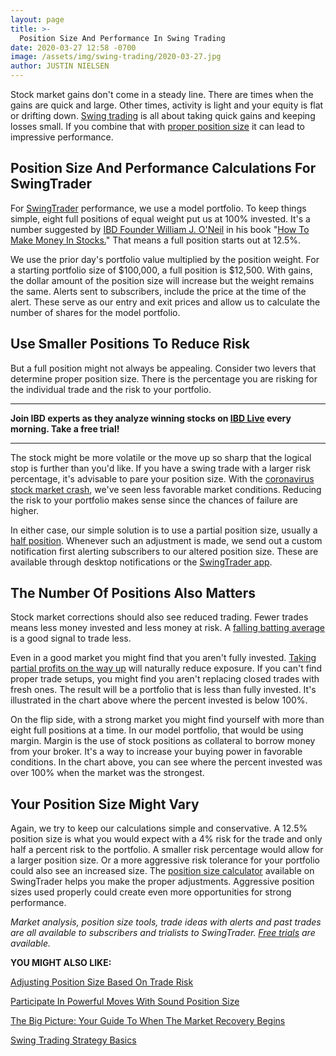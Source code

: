 ```yaml
---
layout: page
title: >-
  Position Size And Performance In Swing Trading
date: 2020-03-27 12:58 -0700
image: /assets/img/swing-trading/2020-03-27.jpg
author: JUSTIN NIELSEN
---
```






Stock market gains don't come in a steady line. There are times when the gains are quick and large. Other times, activity is light and your equity is flat or drifting down. [Swing trading](https://www.investors.com/research/swing-trading/swing-trading-strategy-basics/) is all about taking quick gains and keeping losses small. If you combine that with [proper position size](https://www.investors.com/research/swing-trading/position-size-can-help-balance-risk-and-reward/) it can lead to impressive performance.




Position Size And Performance Calculations For SwingTrader
----------------------------------------------------------


For [SwingTrader](http://shop.investors.com/offer/splashresponsive.aspx?id=SwingTrader&src=A011LPH) performance, we use a model portfolio. To keep things simple, eight full positions of equal weight put us at 100% invested. It's a number suggested by [IBD Founder William J. O'Neil](https://www.investors.com/news/management/leaders-and-success/bill-oneil-ibd-founder-and-stock-investor-success-tips/) in his book "[How To Make Money In Stocks.](https://www.amazon.com/How-Make-Money-Stocks-Winning/dp/0071614133/ref=tmm_pap_swatch_0?_encoding=UTF8&qid=1585321200&sr=8-3)" That means a full position starts out at 12.5%.


We use the prior day's portfolio value multiplied by the position weight. For a starting portfolio size of $100,000, a full position is $12,500. With gains, the dollar amount of the position size will increase but the weight remains the same. Alerts sent to subscribers, include the price at the time of the alert. These serve as our entry and exit prices and allow us to calculate the number of shares for the model portfolio.


Use Smaller Positions To Reduce Risk
------------------------------------


But a full position might not always be appealing. Consider two levers that determine proper position size. There is the percentage you are risking for the individual trade and the risk to your portfolio.




---


**Join IBD experts as they analyze winning stocks on [IBD Live](https://shop.investors.com/offer/splashresponsive.aspx?id=IBD-Live&src=A00433A&refcode=pdsoc%7Cggl%7Cibdlive%7C2019%7C11%7Cibdlive%7Cna%7C985802&intcode=invstcntnartcls|cms|ibdlive|2019|11|ibdlive|na|682843) every morning. Take a free trial!**




---


The stock might be more volatile or the move up so sharp that the logical stop is further than you'd like. If you have a swing trade with a larger risk percentage, it's advisable to pare your position size. With the [coronavirus stock market crash](https://www.investors.com/research/coronavirus-stock-market-crash-survival-guide/), we've seen less favorable market conditions. Reducing the risk to your portfolio makes sense since the chances of failure are higher.


In either case, our simple solution is to use a partial position size, usually a [half position](https://www.investors.com/research/swing-trading/half-positions-are-not-signs-of-commitment-issues/). Whenever such an adjustment is made, we send out a custom notification first alerting subscribers to our altered position size. These are available through desktop notifications or the [SwingTrader app](https://www.investors.com/research/swing-trading/another-tool-gets-added-to-the-swingtrader-toolbox/).


The Number Of Positions Also Matters
------------------------------------


Stock market corrections should also see reduced trading. Fewer trades means less money invested and less money at risk. A [falling batting average](https://www.investors.com/research/swing-trading/what-a-batting-average-tells-you-about-the-market/) is a good signal to trade less.


Even in a good market you might find that you aren't fully invested. [Taking partial profits on the way up](https://www.investors.com/research/swing-trading/taking-stock-profits-on-the-way-up-to-compound-gains/) will naturally reduce exposure. If you can't find proper trade setups, you might find you aren't replacing closed trades with fresh ones. The result will be a portfolio that is less than fully invested. It's illustrated in the chart above where the percent invested is below 100%.


On the flip side, with a strong market you might find yourself with more than eight full positions at a time. In our model portfolio, that would be using margin. Margin is the use of stock positions as collateral to borrow money from your broker. It's a way to increase your buying power in favorable conditions. In the chart above, you can see where the percent invested was over 100% when the market was the strongest.


Your Position Size Might Vary
-----------------------------


Again, we try to keep our calculations simple and conservative. A 12.5% position size is what you would expect with a 4% risk for the trade and only half a percent risk to the portfolio. A smaller risk percentage would allow for a larger position size. Or a more aggressive risk tolerance for your portfolio could also see an increased size. The [position size calculator](https://www.investors.com/research/swing-trading/position-size-calculator-swing-trading-tool/) available on SwingTrader helps you make the proper adjustments. Aggressive position sizes used properly could create even more opportunities for strong performance.


*Market analysis, position size tools, trade ideas with alerts and past trades are all available to subscribers and trialists to SwingTrader. [Free trials](http://shop.investors.com/offer/splashresponsive.aspx?id=SwingTrader&src=A011LPH) are available.*


**YOU MIGHT ALSO LIKE:**


[Adjusting Position Size Based On Trade Risk](https://www.investors.com/research/swing-trading/protecting-your-portfolio-with-position-size/)


[Participate In Powerful Moves With Sound Position Size](https://www.investors.com/research/swing-trading/sound-position-sizing-opens-door-to-powerful-stock-moves/)


[The Big Picture: Your Guide To When The Market Recovery Begins](https://www.investors.com/category/market-trend/the-big-picture/)


[Swing Trading Strategy Basics](https://www.investors.com/research/swing-trading/swing-trading-strategy-basics/)




